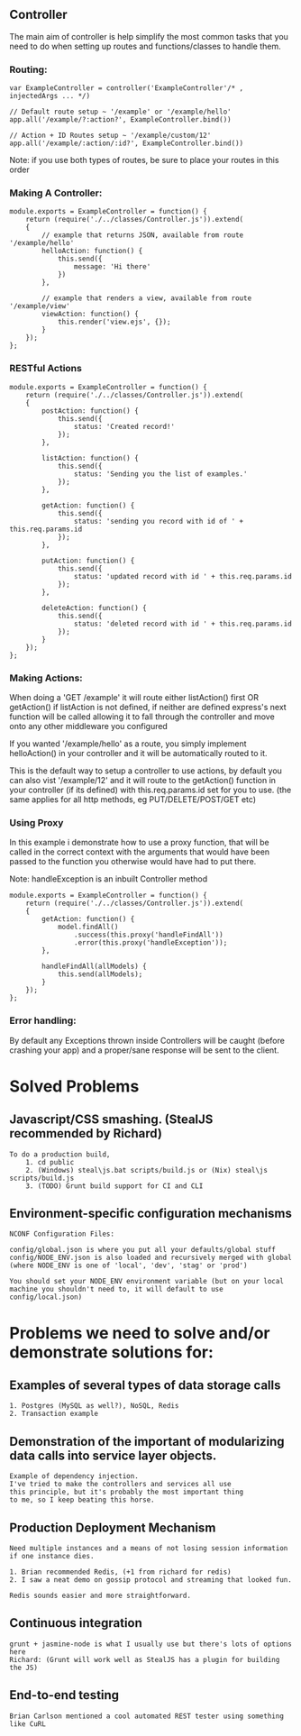 ## Controller

The main aim of controller is help simplify the most common tasks that you need to do when setting up routes and functions/classes to handle them.


### Routing:
	
	var ExampleController = controller('ExampleController'/* , injectedArgs ... */)

	// Default route setup ~ '/example' or '/example/hello'
	app.all('/example/?:action?', ExampleController.bind())

	// Action + ID Routes setup ~ '/example/custom/12'
	app.all('/example/:action/:id?', ExampleController.bind())
Note: if you use both types of routes, be sure to place your routes in this order

### Making A Controller:

	module.exports = ExampleController = function() {
		return (require('./../classes/Controller.js')).extend(
		{
			// example that returns JSON, available from route '/example/hello'
			helloAction: function() {
				this.send({
					message: 'Hi there'
				})
			},

			// example that renders a view, available from route '/example/view'
			viewAction: function() {
				this.render('view.ejs', {});
			}
		});
	};

### RESTful Actions

	module.exports = ExampleController = function() {
		return (require('./../classes/Controller.js')).extend(
		{
			postAction: function() {
				this.send({
					status: 'Created record!' 
				});
			},

			listAction: function() {
				this.send({
					status: 'Sending you the list of examples.'
				});
			},

			getAction: function() {
				this.send({
					status: 'sending you record with id of ' + this.req.params.id
				});
			},

			putAction: function() {
				this.send({
					status: 'updated record with id ' + this.req.params.id
				});
			},

			deleteAction: function() {
				this.send({
					status: 'deleted record with id ' + this.req.params.id
				});
			}
		});
	};

### Making Actions:

When doing a 'GET /example' it will route either listAction() first OR getAction() if listAction is not defined, if neither are defined
express's next function will be called allowing it to fall through the controller and move onto any other middleware you configured

If you wanted '/example/hello' as a route, you simply implement helloAction() in your controller and it will be automatically routed to it.

This is the default way to setup a controller to use actions, by default you can also vist '/example/12' and it will route to the getAction() function in your controller (if its defined) with this.req.params.id set for you to use. (the same applies for all http methods, eg PUT/DELETE/POST/GET etc)

### Using Proxy
In this example i demonstrate how to use a proxy function, that will be called in the correct context with the arguments that would have been passed to the function you otherwise would have had to put there.

Note: handleException is an inbuilt Controller method

	module.exports = ExampleController = function() {
		return (require('./../classes/Controller.js')).extend(
		{
			getAction: function() {
				model.findAll()
					.success(this.proxy('handleFindAll'))
					.error(this.proxy('handleException'));
			},

			handleFindAll(allModels) {
				this.send(allModels);
			}
		});
	};


### Error handling:

By default any Exceptions thrown inside Controllers will be caught (before crashing your app) and a proper/sane response will be sent to the client.

# Solved Problems

## Javascript/CSS smashing. (StealJS recommended by Richard)

	To do a production build,
		1. cd public
		2. (Windows) steal\js.bat scripts/build.js or (Nix) steal\js scripts/build.js
		3. (TODO) Grunt build support for CI and CLI

## Environment-specific configuration mechanisms
	
	NCONF Configuration Files:
	
	config/global.json is where you put all your defaults/global stuff
	config/NODE_ENV.json is also loaded and recursively merged with global (where NODE_ENV is one of 'local', 'dev', 'stag' or 'prod')

	You should set your NODE_ENV environment variable (but on your local machine you shouldn't need to, it will default to use config/local.json)


# Problems we need to solve and/or demonstrate solutions for:

## Examples of several types of data storage calls
	1. Postgres (MySQL as well?), NoSQL, Redis
	2. Transaction example




## Demonstration of the important of modularizing data calls into service layer objects.

	Example of dependency injection.
	I've tried to make the controllers and services all use
	this principle, but it's probably the most important thing
	to me, so I keep beating this horse.


## Production Deployment Mechanism

	Need multiple instances and a means of not losing session information if one instance dies.
	
	1. Brian recommended Redis, (+1 from richard for redis)
	2. I saw a neat demo on gossip protocol and streaming that looked fun.
	
	Redis sounds easier and more straightforward.


## Continuous integration

	grunt + jasmine-node is what I usually use but there's lots of options here
	Richard: (Grunt will work well as StealJS has a plugin for building the JS)

## End-to-end testing

	Brian Carlson mentioned a cool automated REST tester using something like CuRL

